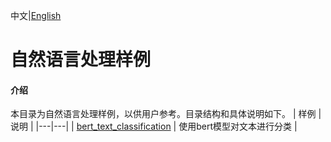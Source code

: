 中文|[English](README.md)

# 自然语言处理样例

#### 介绍
本目录为自然语言处理样例，以供用户参考。目录结构和具体说明如下。
| 样例  | 说明  |
|---|---|
| [bert_text_classification](./bert_text_classification) | 使用bert模型对文本进行分类 |